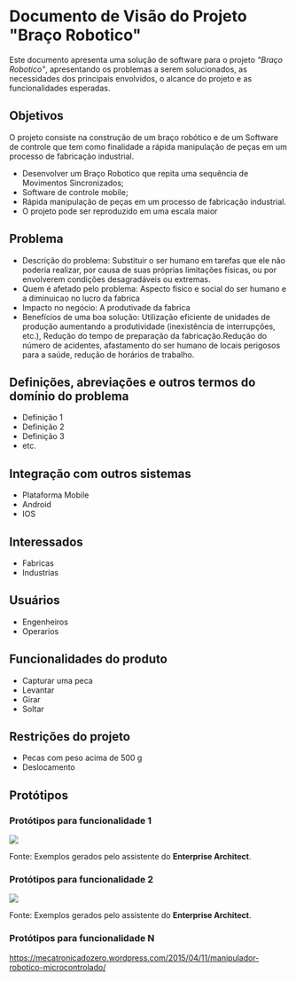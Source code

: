 # Documento de Visão do Projeto "Braço Robotico"

Este documento apresenta uma solução de software para o projeto *"Braço Robotico"*, 
apresentando os problemas a serem solucionados, as necessidades dos principais envolvidos, o alcance do projeto e as funcionalidades esperadas.

## Objetivos

O projeto consiste na construção de um braço robótico e de um Software de controle que tem como finalidade a rápida manipulação de peças em um processo de fabricação industrial. 

* Desenvolver um Braço Robotico que repita uma sequência de Movimentos Sincronizados;
* Software de controle mobile;
* Rápida manipulação de peças em um processo de fabricação industrial. 
* O projeto pode ser reproduzido em uma escala maior 



## Problema

* Descrição do problema: Substituir o ser humano em tarefas que ele não poderia realizar, por causa de suas próprias limitações físicas, ou por envolverem condições desagradáveis ou extremas.
* Quem é afetado pelo problema: Aspecto fisico e social do ser humano e a diminuicao no lucro da fabrica 
* Impacto no negócio: A produtivade da fabrica
* Benefícios de uma boa solução: Utilização eficiente de unidades de produção aumentando a produtividade (inexistência de interrupções, etc.), Redução do tempo de preparação da fabricação.Redução do número de acidentes, afastamento do ser humano de locais perigosos para a saúde, redução de horários de trabalho. 


## Definições, abreviações e outros termos do domínio do problema

* Definição 1
* Definição 2
* Definição 3
* etc.

## Integração com outros sistemas

* Plataforma Mobile
* Android 
* IOS

## Interessados

* Fabricas 
* Industrias 

 
## Usuários

* Engenheiros 
* Operarios

## Funcionalidades do produto

* Capturar uma peca 
* Levantar 
* Girar
* Soltar 

## Restrições do projeto

* Pecas com peso acima de 500 g
* Deslocamento   

## Protótipos

### Protótipos para funcionalidade 1

![](proto1.png)

Fonte: Exemplos gerados pelo assistente do **Enterprise Architect**.

### Protótipos para funcionalidade 2

![](proto2.png)

Fonte: Exemplos gerados pelo assistente do **Enterprise Architect**.

### Protótipos para funcionalidade N
https://mecatronicadozero.wordpress.com/2015/04/11/manipulador-robotico-microcontrolado/

